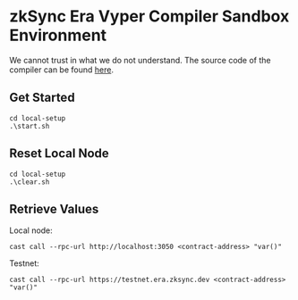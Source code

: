 # zkSync Era Vyper Compiler Sandbox Environment

We cannot trust in what we do not understand. The source code of the compiler can be found [here](https://github.com/matter-labs/era-compiler-vyper).

## Get Started

```console
cd local-setup
.\start.sh
```

## Reset Local Node

```console
cd local-setup
.\clear.sh
```

## Retrieve Values

Local node:

```console
cast call --rpc-url http://localhost:3050 <contract-address> "var()"
```

Testnet:

```console
cast call --rpc-url https://testnet.era.zksync.dev <contract-address> "var()"
```
